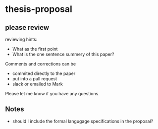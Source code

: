 # thesis-proposal

## please review

reviewing hints:
* What as the first point 
* What is the one sentence summery of this paper?

Comments and corrections can be 
* commited directly to the paper
* put into a pull request
* slack or emailed to Mark

Please let me know if you have any questions.

## Notes
* should I include the formal langugage specifications in the proposal?